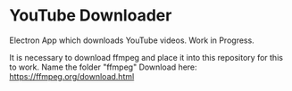 # YouTube Downloader
Electron App which downloads YouTube videos. Work in Progress.

It is necessary to download ffmpeg and place it into this repository for this to work. Name the folder "ffmpeg"
Download here: https://ffmpeg.org/download.html